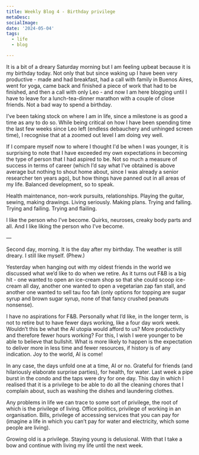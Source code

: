 ```yaml
---
title: Weekly Blog 4 - Birthday privilege
metaDesc: 
socialImage:  
date: '2024-05-04'
tags:
  - life
  - blog

--- 
```


It is a bit of a dreary Saturday morning but I am feeling upbeat because it is my birthday today. Not only that but since waking up I have been very productive - made and had breakfast, had a call with family in Buenos Aires, went for yoga, came back and finished a piece of work that had to be finished, and then a call with only Leo - and now I am here blogging until I have to leave for a lunch-tea-dinner marathon with a couple of close friends. Not a bad way to spend a birthday. 

I’ve been taking stock on where I am in life, since a milestone is as good a time as any to do so. While being critical on how I have been spending time the last few weeks since Leo left (endless debauchery and unhinged screen time), I recognise that at a zoomed out level I am doing vey well. 

If I compare myself now to where I thought I'd be when I was younger, it is surprising to note that I have exceeded my own expectations in becoming the type of person that I had aspired to be. Not so much a measure of success in terms of career (which I’d say what I’ve obtained is above average but nothing to shout home about, since I was already a senior researcher ten years ago), but how things have panned out in all areas of my life. Balanced development, so to speak. 

Health maintenance, non-work pursuits, relationships. Playing the guitar, sewing, making drawings. Living seriously. Making plans. Trying and falling. Trying and failing. Trying and flailing. 

I like the person who I’ve become. Quirks, neuroses, creaky body parts and all. And I like liking the person who I’ve become. 

—

Second day, morning. It is the day after my birthday. The weather is still dreary. I still like myself. (Phew.) 

Yesterday when hanging out with my oldest friends in the world we discussed what we’d like to do when we retire. As it turns out F&B is a big hit - one wanted to open an ice-cream shop so that she could scoop ice-cream all day, another one wanted to open a vegetarian zap fan stall, and another one wanted to sell tau foo fah (only options for topping are sugar syrup and brown sugar syrup, none of that fancy crushed peanuts nonsense). 

I have no aspirations for F&B. Personally what I’d like, in the longer term, is not to retire but to have fewer days working, like a four day work week. Wouldn’t this be what the AI utopia would afford to us? More productivity and therefore fewer hours working? For this, I wish I were younger to be able to believe that bullshit. What is more likely to happen is the expectation to deliver more in less time and fewer resources, if history is of any indication. Joy to the world, AI is come! 

In any case, the days unfold one at a time, AI or no. Grateful for friends (and hilariously elaborate surprise parties), for health, for water. Last week a pipe burst in the condo and the taps were dry for one day. This day in which I realised that it is a privilege to be able to do all the cleaning chores that I complain about, such as washing the dishes and laundering clothes. 

Any problems in life we can trace to some sort of privilege, the root of which is the privilege of living. Office politics, privilege of working in an organisation. Bills, privilege of accessing services that you can pay for (imagine a life in which you can’t pay for water and electricity, which some people are living). 
  
Growing old is a privilege. Staying young is delusional. With that I take a bow and continue with living my life until the next week. 